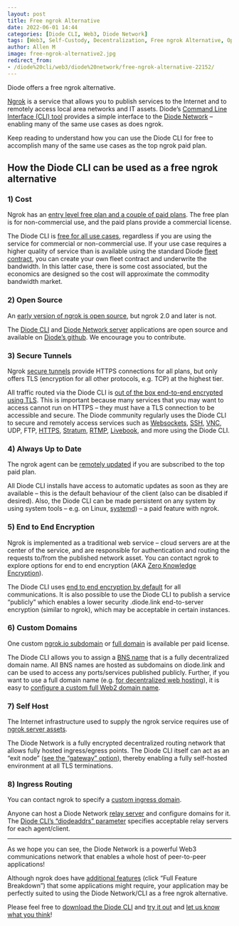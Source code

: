```yaml
---
layout: post
title: Free ngrok Alternative
date: 2022-06-01 14:44
categories: [Diode CLI, Web3, Diode Network]
tags: [Web3, Self-Custody, Decentralization, Free ngrok Alternative, Open Source]
author: Allen M
image: free-ngrok-alternative2.jpg
redirect_from:
- /diode%20cli/web3/diode%20network/free-ngrok-alternative-22152/
---
```


Diode offers a free ngrok alternative.

[Ngrok](https://ngrok.com/) is a service that allows you to publish services to the Internet and to remotely access local area networks and IT assets. Diode’s [Command Line Interface (CLI) tool](/solutions/cli/) provides a simple interface to the [Diode Network](/solutions/network/) – enabling many of the same use cases as does ngrok. 

Keep reading to understand how you can use the Diode CLI for free to accomplish many of the same use cases as the top ngrok paid plan.

## How the Diode CLI can be used as a free ngrok alternative

### 1)	Cost

Ngrok has an [entry level free plan and a couple of paid plans](https://ngrok.com/pricing). The free plan is for non-commercial use, and the paid plans provide a commercial license.

The Diode CLI is [free for all use cases](/pricing/), regardless if you are using the service for commercial or non-commercial use. If your use case requires a higher quality of service than is available using the standard Diode [fleet contract](https://support.diode.io/article/7vyr5mslsy-what-is-a-fleet-contract), you can create your own fleet contract and underwrite the bandwidth. In this latter case, there is some cost associated, but the economics are designed so the cost will approximate the commodity bandwidth market.

### 2)	Open Source
An [early version of ngrok is open source](https://github.com/inconshreveable/ngrok), but ngrok 2.0 and later is not.

The [Diode CLI](https://github.com/diodechain/diode_client) and [Diode Network server](https://github.com/diodechain/diode_server) applications are open source and available on [Diode’s github](https://github.com/diodechain). We encourage you to contribute.

### 3)	Secure Tunnels

Ngrok [secure tunnels](https://ngrok.com/docs/secure-tunnels#what-are-ngrok-secure-tunnels) provide HTTPS connections for all plans, but only offers TLS (encryption for all other protocols, e.g. TCP) at the highest tier.

All traffic routed via the Diode CLI is [out of the box end-to-end encrypted using TLS](https://support.diode.io/article/jieo6utgv9-are-my-communications-via-the-diode-network-encrypted). This is important because many services that you may want to access cannot run on HTTPS – they must have a TLS connection to be accessible and secure. The Diode community regularly uses the Diode CLI to secure and remotely access services such as [Websockets](https://support.diode.io/article/p2rff6gumf-how-are-you-using-websockets), [SSH](https://support.diode.io/article/ub9xrruimv-ssh), [VNC](https://support.diode.io/article/tmb4zzkpd3-remote-vnc-on-windows), UDP, FTP, [HTTPS](https://support.diode.io/article/ss32engxlq-publish-your-local-webserver), [Stratum](https://braiins.com/stratum-v2), [RTMP](https://support.diode.io/article/3ty9pby3dz-stream-rtmp-video), [Livebook](https://livebook.dev/), and more using the Diode CLI.

### 4)	Always Up to Date

The ngrok agent can be [remotely updated](https://ngrok.com/docs/secure-tunnels#automatic-updates) if you are subscribed to the top paid plan.

All Diode CLI installs have access to automatic updates as soon as they are available – this is the default behaviour of the client (also can be disabled if desired). Also, the Diode CLI can be made persistent on any system by using system tools – e.g. on Linux, [systemd](https://support.diode.io/article/gmo8f1f4ys-start-on-bootup)) – a paid feature with ngrok.

### 5)	End to End Encryption

Ngrok is implemented as a traditional web service – cloud servers are at the center of the service, and are responsible for authentication and routing the requests to/from the published network asset. You can contact ngrok to explore options for end to end encryption (AKA [Zero Knowledge Encryption](https://ngrok.com/docs/cloud-edge#zero-knowledge-tls)). 

The Diode CLI uses [end to end encryption by default](https://support.diode.io/article/jieo6utgv9-are-my-communications-via-the-diode-network-encrypted) for all communications. It is also possible to use the Diode CLI to publish a service “publicly” which enables a lower security <client ID>.diode.link end-to-server encryption (similar to ngrok), which may be acceptable in certain instances.

### 6)	Custom Domains

One custom [ngrok.io subdomain](https://ngrok.com/docs/secure-tunnels#http-tunnels-subdomain) or [full domain](https://ngrok.com/docs/secure-tunnels#http-tunnels-custom-domains) is available per paid license.

The Diode CLI allows you to assign a [BNS name](https://support.diode.io/article/5nsoxvhug1-what-is-bns) that is a fully decentralized domain name. All BNS names are hosted as subdomains on diode.link and can be used to access any ports/services published publicly. Further, if you want to use a full domain name (e.g. [for decentralized web hosting](https://diodechain.github.io/website_dev/web3/decentralized-web-hosting-22074/)), it is easy to [configure a custom full Web2 domain name](https://support.diode.io/article/6pctb40wj8-configure-a-custom-domain-for-diode).

### 7)	Self Host

The Internet infrastructure used to supply the ngrok service requires use of [ngrok server assets](https://ngrok.com/docs/ngrok-agent/config#config-region).

The Diode Network is a fully encrypted decentralized routing network that allows fully hosted ingress/egress points. The Diode CLI itself can act as an “exit node” ([see the “gateway” option](https://diode.helpdocs.io/app/content/article/josr6wwh5e)), thereby enabling a fully self-hosted environment at all TLS terminations.

### 8)	Ingress Routing

You can contact ngrok to specify a [custom ingress domain](https://ngrok.com/docs/secure-tunnels#agent-ingress).

Anyone can host a Diode Network [relay server](https://github.com/diodechain/diode_server) and configure domains for it. The [Diode CLI’s “diodeaddrs” parameter](https://support.diode.io/article/josr6wwh5e-go-client-commands) specifies acceptable relay servers for each agent/client.

---

As we hope you can see, the Diode Network is a powerful Web3 communications network that enables a whole host of peer-to-peer applications! 
 
Although ngrok does have [additional features](https://ngrok.com/pricing) (click “Full Feature Breakdown”) that some applications might require, your application may be perfectly suited to using the Diode Network/CLI as a free ngrok alternative.

Please feel free to [download the Diode CLI](/download/#cli) and [try it out](https://support.diode.io/article/lsr4tkzz8t-getting-started) and [let us know what you think](https://t.me/diode_chain)!